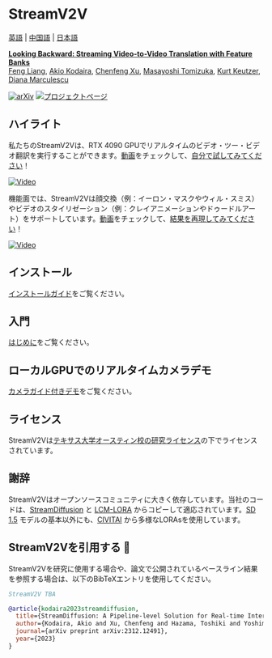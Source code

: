 # StreamV2V

[英語](./README.md) | [中国語](./README-cn.md) | [日本語](./README-ja.md)

**[Looking Backward: Streaming Video-to-Video Translation with Feature Banks]()**
<br/>
[Feng Liang](https://jeff-liangf.github.io/),
[Akio Kodaira](https://scholar.google.co.jp/citations?user=15X3cioAAAAJ&hl=en),
[Chenfeng Xu](https://www.chenfengx.com/),
[Masayoshi Tomizuka](https://me.berkeley.edu/people/masayoshi-tomizuka/),
[Kurt Keutzer](https://people.eecs.berkeley.edu/~keutzer/),
[Diana Marculescu](https://www.ece.utexas.edu/people/faculty/diana-marculescu)
<br/>

[![arXiv](https://img.shields.io/badge/arXiv-2312.17681-b31b1b.svg)](https://arxiv.org/abs/2312.17681)
[![プロジェクトページ](https://img.shields.io/badge/Project-Website-orange)](https://jeff-liangf.github.io/projects/streamv2v/)

## ハイライト

私たちのStreamV2Vは、RTX 4090 GPUでリアルタイムのビデオ・ツー・ビデオ翻訳を実行することができます。[動画](https://www.youtube.com/watch?v=k-DmQNjXvxA)をチェックして、[自分で試してみてください](./demo_w_camera/README.md)！

[![Video](http://img.youtube.com/vi/k-DmQNjXvxA/0.jpg)](https://www.youtube.com/watch?v=k-DmQNjXvxA)

機能面では、StreamV2Vは顔交換（例：イーロン・マスクやウィル・スミス）やビデオのスタイリゼーション（例：クレイアニメーションやドゥードルアート）をサポートしています。[動画](https://www.youtube.com/watch?v=N9dx6c8HKBo)をチェックして、[結果を再現してみてください](./vid2vid/README.md)！

[![Video](http://img.youtube.com/vi/N9dx6c8HKBo/0.jpg)](https://www.youtube.com/watch?v=N9dx6c8HKBo)

## インストール

[インストールガイド](./INSTALL.md)をご覧ください。

## 入門

[はじめに](./vid2vid/README.md)をご覧ください。

## ローカルGPUでのリアルタイムカメラデモ

[カメラガイド付きデモ](./demo_w_camera/README.md)をご覧ください。

## ライセンス

StreamV2Vは[テキサス大学オースティン校の研究ライセンス](./LICENSE)の下でライセンスされています。

## 謝辞

StreamV2Vはオープンソースコミュニティに大きく依存しています。当社のコードは、[StreamDiffusion](https://github.com/cumulo-autumn/StreamDiffusion) と [LCM-LORA](https://huggingface.co/docs/diffusers/main/en/using-diffusers/inference_with_lcm_lora) からコピーして適応されています。[SD 1.5](https://huggingface.co/runwayml/stable-diffusion-v1-5) モデルの基本以外にも、[CIVITAI](https://civitai.com/) から多様なLORAsを使用しています。

## StreamV2Vを引用する :pray:

StreamV2Vを研究に使用する場合や、論文で公開されているベースライン結果を参照する場合は、以下のBibTeXエントリを使用してください。

```BibTeX
StreamV2V TBA

@article{kodaira2023streamdiffusion,
  title={StreamDiffusion: A Pipeline-level Solution for Real-time Interactive Generation},
  author={Kodaira, Akio and Xu, Chenfeng and Hazama, Toshiki and Yoshimoto, Takanori and Ohno, Kohei and Mitsuhori, Shogo and Sugano, Soichi and Cho, Hanying and Liu, Zhijian and Keutzer, Kurt},
  journal={arXiv preprint arXiv:2312.12491},
  year={2023}
}

